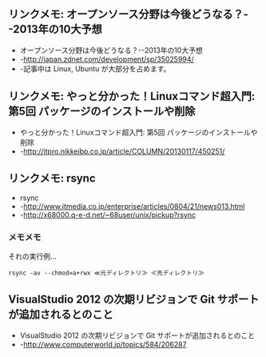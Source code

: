 ## リンクメモ: オープンソース分野は今後どうなる？--2013年の10大予想

* オープンソース分野は今後どうなる？--2013年の10大予想
* -http://japan.zdnet.com/development/sp/35025994/
* -記事中は Linux, Ubuntu が大部分を占めます。


## リンクメモ: やっと分かった！Linuxコマンド超入門: 第5回 パッケージのインストールや削除

* やっと分かった！Linuxコマンド超入門: 第5回 パッケージのインストールや削除
* -http://itpro.nikkeibp.co.jp/article/COLUMN/20130117/450251/


## リンクメモ: rsync

* rsync
* -http://www.itmedia.co.jp/enterprise/articles/0804/21/news013.html
* -http://x68000.q-e-d.net/~68user/unix/pickup?rsync

### メモメモ

それの実行例...

```
rsync -av --chmod=a+rwx ≪元ディレクトリ≫ ≪先ディレクトリ≫
```



## VisualStudio 2012 の次期リビジョンで Git サポートが追加されるとのこと

* VisualStudio 2012 の次期リビジョンで Git サポートが追加されるとのこと
* -http://www.computerworld.jp/topics/584/206287

